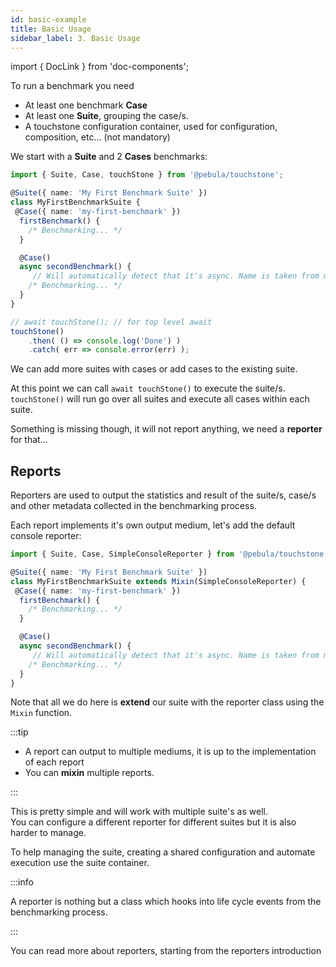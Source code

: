 ```yaml
---
id: basic-example
title: Basic Usage
sidebar_label: 3. Basic Usage
---
```

import { DocLink } from 'doc-components';

To run a benchmark you need

- At least one benchmark **Case**
- At least one **Suite**, grouping the case/s.
- A touchstone configuration container, used for configuration, composition, etc... (not mandatory)

We start with a **Suite** and 2 **Cases** benchmarks:

```typescript
import { Suite, Case, touchStone } from '@pebula/touchstone';

@Suite({ name: 'My First Benchmark Suite' })
class MyFirstBenchmarkSuite {
 @Case({ name: 'my-first-benchmark' })
  firstBenchmark() {
    /* Benchmarking... */
  }

  @Case()
  async secondBenchmark() {
     // Will automatically detect that it's async. Name is taken from method name.
    /* Benchmarking... */
  }
}

// await touchStone(); // for top level await
touchStone()
    .then( () => console.log('Done') )
    .catch( err => console.error(err) );
```

We can add more suites with cases or add cases to the existing suite.

At this point we can call `await touchStone()` to execute the suite/s.  
`touchStone()` will run go over all suites and execute all cases within each suite.

Something is missing though, it will not report anything, we need a **reporter** for that...

## Reports

Reporters are used to output the statistics and result of the suite/s, case/s and other metadata collected in the benchmarking process.

Each report implements it's own output medium, let's add the default console reporter:

```typescript
import { Suite, Case, SimpleConsoleReporter } from '@pebula/touchstone';

@Suite({ name: 'My First Benchmark Suite' })
class MyFirstBenchmarkSuite extends Mixin(SimpleConsoleReporter) {
 @Case({ name: 'my-first-benchmark' })
  firstBenchmark() {
    /* Benchmarking... */
  }

  @Case()
  async secondBenchmark() {
     // Will automatically detect that it's async. Name is taken from method name.
    /* Benchmarking... */
  }
}
```

Note that all we do here is **extend** our suite with the reporter class using the `Mixin` function.

:::tip

- A report can output to multiple mediums, it is up to the implementation of each report
- You can **mixin** multiple reports.

:::


This is pretty simple and will work with multiple suite's as well.  
You can configure a different reporter for different suites but it is also harder to manage.

To help managing the suite, creating a shared configuration and automate execution use the <DocLink to="docs/using-touchstone/suite-container">suite container</DocLink>.

:::info

A reporter is nothing but a class which hooks into life cycle events from the benchmarking process.

:::

You can read more about reporters, starting from the <DocLink to="docs/reporters/introduction">reporters introduction</DocLink>
